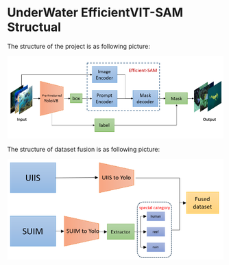 # UnderWater EfficientVIT-SAM Structual

The structure of the project is as following picture:

![Project Structure](./figure/Model.png)

The structure of dataset fusion is  as following picture:

![Dataset Fusion Structure](./figure/fusion_pipeline.png)
